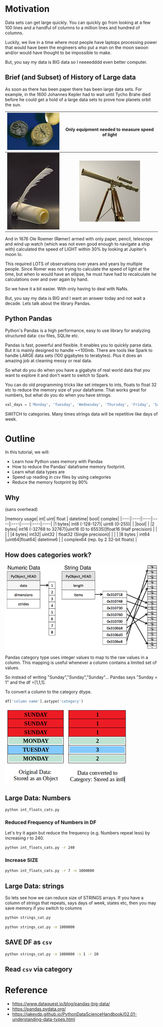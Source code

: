

# Motivation
Data sets can get large quickly.  You can quickly go from looking at a few 100 lines and a handful of columns to a million lines and hundred of columns.  

Luckily, we live in a time where most people have laptops processing power that would have been the engineers who put a man on the moon swoon and/or would have thought to be impossible to make.

But, you say my data is BIG data so I neeeedddd even better computer.

## Brief (and Subset) of History of Large data

As soon as there has been paper there has been large data sets. For example, in the 1600  Johannes Kepler had to wait until Tycho Brahe died before he could get a hold of a large data sets to prove how planets orbit the sun.  

|  ![watch](./images/watch.jpg)| Only equipment needed to measure speed of light |
|:--|:---:|
|![pen](./images/pen.jpeg)  |![telescope](./images/telescope.jpeg)

And in 1676 Ole Roemer (Rømer) armed with only paper, pencil, telescope and wind up watch (which was not even good enough to navigate a ship with) calculated the speed of LIGHT within 30% by looking at Jupiter's moon Io.  

This required LOTS of observations over years and years by multiple people.  Since Romer was not trying to calculate the speed of light at the time, but when Io would have an ellipse, he must have had to recalculate he calculations over and over again by hand.

So we have it a bit easier.  With only having to deal with NaNs.

But, you say my data is BIG and I want an answer today and not wait a decade.
Lets talk about the library Pandas.

## Python Pandas
Python's Pandas is a high performance, easy to use library for analyzing structured data: csv files, SQLite etc.

Pandas is fast, powerful and flexible.   It enables you to quickly parse data. But it is mainly designed to handle ~<100mb.  There are tools like Spark to handle LARGE data sets (100 gigabytes to terabytes).  Plus it does an amazing job at cleaning messy or real data.

So what do you do when you have a gigabyte of real world data that you want to explore it and don't want to switch to Spark.  

You can do old programming tricks like set integers to ints, floats to float 32 etc to reduce the memory size of your dataframe.  That works great for numbers, but what do you do when you have strings.

~~~Python
val_days = ['Monday', 'Tuesday', 'Wednesday', 'Thursday', 'Friday', 'Saturday', 'Sunday']

~~~

SWITCH to categories.  Many times strings data will be repetitive like days of week.


# Outline
In this tutorial, we will:
* Learn how Python uses memory with Pandas
* How to reduce the Pandas' dataframe memory footprint.
* Learn what data types are
* Speed up reading in csv files by using categories
* Reduce the memory footprint by 90%

## Why

(sans overhead)

|memory usage|	int|	uint| float | datetime|	bool|	complex|
|:---:|:----|:----|:----|:----|:----|:----|:----|
|1 bytes|		int8 (-128-127)|	uint8 (0-255)|	|	|bool| |
|2 bytes|	int16	 (-32768 to 32767)|uint16 (0 to 65535)|float16 (Half precision)	| |			|   |
|4 bytes|		int32|	uint32 |	float32 (Single precision)|	|  | |
|8 bytes	|	int64	|uint64|float64|	datetime6 | |  complex64 (rep. by 2 32-bit floats) |


## How does categories work?
![Python Categories](./images/numpy_vs_python.png)

Pandas category type uses integer values to map to the raw values in a column.  This mapping is useful whenever a column contains a limited set of values.

So instead of writing "Sunday","Sunday","Sunday"... Pandas says "Sunday = 1" and the df =[1,1,1].

To convert a column to the category dtype.

```Python
df['column name'].astype('category')
```

![SundaySunday df](./images/SundaySunday.png)

## Large Data: Numbers

```bash
python int_floats_cats.py
```

### Reduced Frequency of Numbers in DF
Let's try it again but reduce the frequency (e.g. Numbers repeat less) by increasing r to 240.


```bash
python int_floats_cats.py -r 240
```

### Increase SIZE

```bash
python int_floats_cats.py -r 7 -n 1000000
```

## Large Data: strings

So lets see how we can reduce size of STRINGS arrays.
If you have a column of strings that repeats, says days of week, states etc, then you may save memory if you switch to columns


```bash
python strings_cat.py
```

```bash
python strings_cat.py -n 1000000
```
## SAVE DF  as `csv`

```bash
python strings_cat.py -n 1000000 -s 1 -r 20
```


## Read `csv` via category


# Reference
* https://www.dataquest.io/blog/pandas-big-data/
* https://pandas.pydata.org/
* https://jakevdp.github.io/PythonDataScienceHandbook/02.01-understanding-data-types.html
